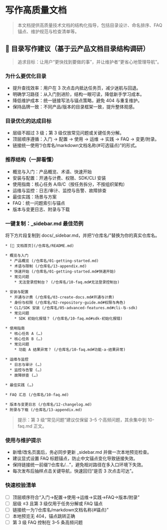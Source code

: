 # 写作高质量文档

> 本文档提供高质量技术文档的结构化指导，包括目录设计、命名排序、FAQ锚点、维护规范与检查清单等。

## 🧭 目录写作建议（基于云产品文档目录结构调研）

> 追求目标：让用户“更快找到要做的事”，并让维护者“更省心地管理导航”。

### 为什么要优化目录
- 提升查找效率：用户在 3 次点击内抵达任务页，减少迷航与回退。
- 明确学习路径：从入门到进阶，结构一眼可读，降低新手学习成本。
- 降低维护成本：统一链接写法与锚点策略，避免 404 与重复维护。
- 保持品牌一致：不同产品/版本的目录框架一致，提升整体观感。

### 目录优化的达成目标
- 层级不超过 3 级；第 3 级仅放常见问题或关键任务分解。
- 顶层顺序遵循：入门 → 配置 → 使用 → 运维 → 实践 → FAQ → 变更/附录。
- 链接统一使用“/仓库名/markdown文档名称(#可选锚点)”的形式。

### 推荐结构（一屏看懂）
- 概览与入门：产品概览、术语、快速开始
- 安装与配置：开通与计费、权限、SDK/CLI 安装
- 使用指南：核心任务 A/B/C（按任务拆分，不按组织架构）
- 运维与监控：日志/审计、监控与告警、故障排查
- 最佳实践：场景与方案
- FAQ：统一问题索引与锚点
- 版本与变更日志、附录与下载

### 一键复制：_sidebar.md 最佳范例
将下方片段复制到 docs/_sidebar.md，并把“/仓库名/”替换为你的真实仓库名。

```
* [📖 文档首页](/仓库名/README.md)

* 概览与入门
  * 产品概览 (/仓库名/01-getting-started.md)
  * 术语与限制 (/仓库名/13-appendix.md)
  * 快速开始 (/仓库名/01-getting-started.md#快速开始)
  * 常见问题
    * 无法登录控制台？ (/仓库名/10-faq.md#无法登录控制台)

* 安装与配置
  * 开通与计费 (/仓库名/03-create-docs.md#开通与计费)
  * 身份与权限 (/仓库名/02-repository-guide.md#权限与角色)
  * CLI/SDK 安装 (/仓库名/05-advanced-features.md#cli-与-sdk)
  * 常见问题
    * SDK 初始化报错？ (/仓库名/10-faq.md#sdk-初始化报错)

* 使用指南
  * 核心任务 A (…)
  * 核心任务 B (…)
  * 常见问题
    * 功能 A 结果异常？ (/仓库名/10-faq.md#功能-a-结果异常)

* 运维与监控
  * 日志与审计 (…)
  * 监控与告警 (…)
  * 故障排查 (…)

* 最佳实践 (…)

* FAQ 汇总 (/仓库名/10-faq.md)

* 版本与变更日志 (/仓库名/12-changelog.md)
* 附录与下载 (/仓库名/13-appendix.md)
```

> 提示：第 3 级“常见问题”建议仅保留 3–5 个高频问题，其余集中到 10-faq.md 正文。

### 使用与维护提示
- 新增/改名页面后，务必同步更新 _sidebar.md 并做一次本地预览检查。
- 建议显式设置 FAQ 标题锚点，防止中文锚点变化导致链接失效。
- 保持链接统一前缀“/仓库名/…”，避免相对路径在多入口环境下失效。
- 每次发布后抽样点击关键导航，快速回归“是否 3 次点击可达”。

### 快速校验清单
- [ ] 顶层顺序符合“入门→配置→使用→运维→实践→FAQ→版本/附录”
- [ ] 层级 ≤3 且第 3 级仅用于任务分解或 FAQ 锚点
- [ ] 链接统一为“/仓库名/markdown文档名称(#锚点)”
- [ ] 本地预览无 404，锚点跳转正确
- [ ] 第 3 级 FAQ 控制在 3–5 条高频问题